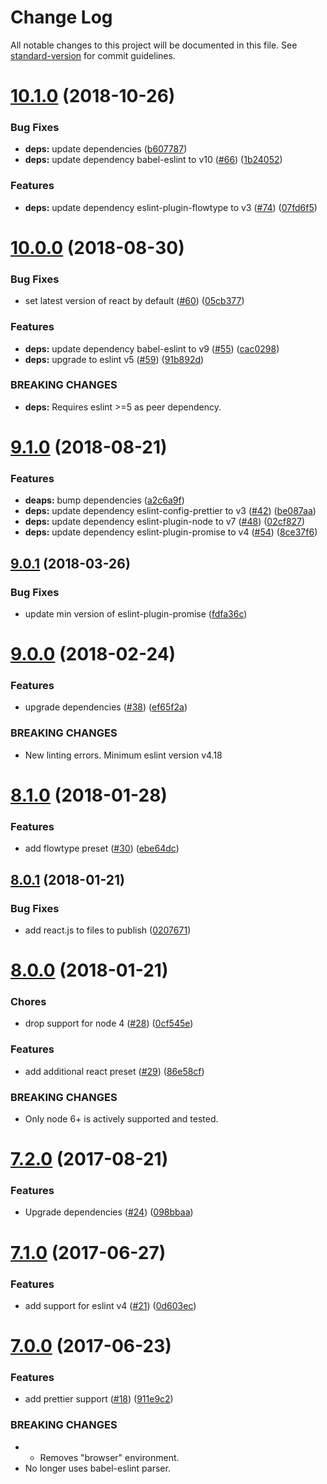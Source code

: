 # Change Log

All notable changes to this project will be documented in this file. See [standard-version](https://github.com/conventional-changelog/standard-version) for commit guidelines.

<a name="10.1.0"></a>
# [10.1.0](https://github.com/simonkberg/eslint-config/compare/v10.0.0...v10.1.0) (2018-10-26)


### Bug Fixes

* **deps:** update dependencies ([b607787](https://github.com/simonkberg/eslint-config/commit/b607787))
* **deps:** update dependency babel-eslint to v10 ([#66](https://github.com/simonkberg/eslint-config/issues/66)) ([1b24052](https://github.com/simonkberg/eslint-config/commit/1b24052))


### Features

* **deps:** update dependency eslint-plugin-flowtype to v3 ([#74](https://github.com/simonkberg/eslint-config/issues/74)) ([07fd6f5](https://github.com/simonkberg/eslint-config/commit/07fd6f5))



<a name="10.0.0"></a>
# [10.0.0](https://github.com/simonkberg/eslint-config/compare/v9.1.0...v10.0.0) (2018-08-30)


### Bug Fixes

* set latest version of react by default ([#60](https://github.com/simonkberg/eslint-config/issues/60)) ([05cb377](https://github.com/simonkberg/eslint-config/commit/05cb377))


### Features

* **deps:** update dependency babel-eslint to v9 ([#55](https://github.com/simonkberg/eslint-config/issues/55)) ([cac0298](https://github.com/simonkberg/eslint-config/commit/cac0298))
* **deps:** upgrade to eslint v5 ([#59](https://github.com/simonkberg/eslint-config/issues/59)) ([91b892d](https://github.com/simonkberg/eslint-config/commit/91b892d))


### BREAKING CHANGES

* **deps:** Requires eslint >=5 as peer dependency.



<a name="9.1.0"></a>
# [9.1.0](https://github.com/simonkberg/eslint-config/compare/v9.0.1...v9.1.0) (2018-08-21)


### Features

* **deaps:** bump dependencies ([a2c6a9f](https://github.com/simonkberg/eslint-config/commit/a2c6a9f))
* **deps:** update dependency eslint-config-prettier to v3 ([#42](https://github.com/simonkberg/eslint-config/issues/42)) ([be087aa](https://github.com/simonkberg/eslint-config/commit/be087aa))
* **deps:** update dependency eslint-plugin-node to v7 ([#48](https://github.com/simonkberg/eslint-config/issues/48)) ([02cf827](https://github.com/simonkberg/eslint-config/commit/02cf827))
* **deps:** update dependency eslint-plugin-promise to v4 ([#54](https://github.com/simonkberg/eslint-config/issues/54)) ([8ce37f6](https://github.com/simonkberg/eslint-config/commit/8ce37f6))



<a name="9.0.1"></a>
## [9.0.1](https://github.com/simonkberg/eslint-config/compare/v9.0.0...v9.0.1) (2018-03-26)


### Bug Fixes

* update min version of eslint-plugin-promise ([fdfa36c](https://github.com/simonkberg/eslint-config/commit/fdfa36c))



<a name="9.0.0"></a>
# [9.0.0](https://github.com/simonkberg/eslint-config/compare/v8.1.0...v9.0.0) (2018-02-24)


### Features

* upgrade dependencies ([#38](https://github.com/simonkberg/eslint-config/issues/38)) ([ef65f2a](https://github.com/simonkberg/eslint-config/commit/ef65f2a))


### BREAKING CHANGES

* New linting errors. Minimum eslint version v4.18



<a name="8.1.0"></a>
# [8.1.0](https://github.com/simonkberg/eslint-config/compare/v8.0.1...v8.1.0) (2018-01-28)


### Features

* add flowtype preset ([#30](https://github.com/simonkberg/eslint-config/issues/30)) ([ebe64dc](https://github.com/simonkberg/eslint-config/commit/ebe64dc))



<a name="8.0.1"></a>
## [8.0.1](https://github.com/simonkberg/eslint-config/compare/v8.0.0...v8.0.1) (2018-01-21)


### Bug Fixes

* add react.js to files to publish ([0207671](https://github.com/simonkberg/eslint-config/commit/0207671))



<a name="8.0.0"></a>
# [8.0.0](https://github.com/simonkberg/eslint-config/compare/v7.2.0...v8.0.0) (2018-01-21)


### Chores

* drop support for node 4 ([#28](https://github.com/simonkberg/eslint-config/issues/28)) ([0cf545e](https://github.com/simonkberg/eslint-config/commit/0cf545e))


### Features

* add additional react preset ([#29](https://github.com/simonkberg/eslint-config/issues/29)) ([86e58cf](https://github.com/simonkberg/eslint-config/commit/86e58cf))


### BREAKING CHANGES

* Only node 6+ is actively supported and tested.



<a name="7.2.0"></a>
# [7.2.0](https://github.com/simonkberg/eslint-config/compare/v7.1.0...v7.2.0) (2017-08-21)


### Features

* Upgrade dependencies ([#24](https://github.com/simonkberg/eslint-config/issues/24)) ([098bbaa](https://github.com/simonkberg/eslint-config/commit/098bbaa))



<a name="7.1.0"></a>
# [7.1.0](https://github.com/simonkberg/eslint-config/compare/v7.0.0...v7.1.0) (2017-06-27)


### Features

* add support for eslint v4 ([#21](https://github.com/simonkberg/eslint-config/issues/21)) ([0d603ec](https://github.com/simonkberg/eslint-config/commit/0d603ec))



<a name="7.0.0"></a>
# [7.0.0](https://github.com/simonkberg/eslint-config/compare/v6.0.0...v7.0.0) (2017-06-23)


### Features

* add prettier support ([#18](https://github.com/simonkberg/eslint-config/issues/18)) ([911e9c2](https://github.com/simonkberg/eslint-config/commit/911e9c2))


### BREAKING CHANGES

* * Removes "browser" environment.
* No longer uses babel-eslint parser.
